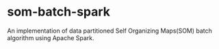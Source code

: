 # som-batch-spark
An implementation of data partitioned Self Organizing Maps(SOM) batch algorithm using Apache Spark.
